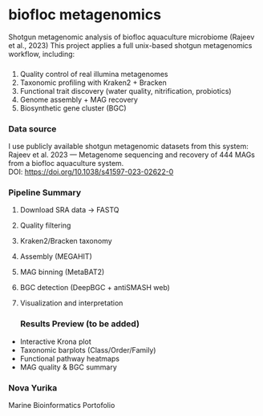# biofloc metagenomics
Shotgun metagenomic analysis of biofloc aquaculture microbiome (Rajeev et al., 2023)
This project applies a full unix-based shotgun metagenomics workflow, including: 
###
1. Quality control of real illumina metagenomes
2. Taxonomic profiling with Kraken2 + Bracken
3. Functional trait discovery (water quality, nitrification, probiotics)
4. Genome assembly + MAG recovery
5. Biosynthetic gene cluster (BGC)


### Data source
I  use publicly available shotgun metagenomic datasets from this system:
Rajeev et al. 2023 — Metagenome sequencing and recovery of 444 MAGs from a biofloc aquaculture system.  
DOI: https://doi.org/10.1038/s41597-023-02622-0

### Pipeline Summary
1. Download SRA data → FASTQ  
2. Quality filtering  
3. Kraken2/Bracken taxonomy  
4. Assembly (MEGAHIT)  
5. MAG binning (MetaBAT2)  
6. BGC detection (DeepBGC + antiSMASH web)  
7. Visualization and interpretation

   ### Results Preview (to be added)
- Interactive Krona plot
- Taxonomic barplots (Class/Order/Family)
- Functional pathway heatmaps
- MAG quality & BGC summary


### Nova Yurika 
Marine Bioinformatics Portofolio




